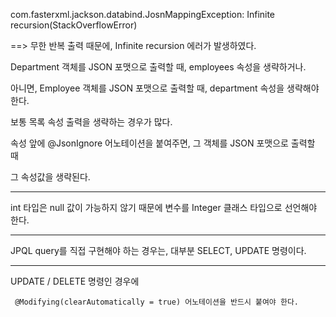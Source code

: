 com.fasterxml.jackson.databind.JosnMappingException: Infinite recursion(StackOverflowError)

==> 무한 반복 출력 때문에, Infinite recursion 에러가 발생하였다.

Department 객체를 JSON 포맷으로 출력할 때, employees 속성을 생략하거나. 

아니면, Employee 객체를 JSON 포맷으로 출력할 때, department 속성을 생략해야 한다.

보통 목록 속성 출력을 생략하는 경우가 많다. 

속성 앞에 @JsonIgnore 어노테이션을 붙여주면, 그 객체를 JSON 포맷으로 출력할 때 

그 속성값을 생략된다. 

--------------------------------------------------

int 타입은 null 값이 가능하지 않기 때문에 변수를 Integer 클래스 타입으로 선언해야 한다.

----------------------------

JPQL query를 직접 구현해야 하는 경우는, 대부분 SELECT, UPDATE 명령이다.

-------------------

  UPDATE / DELETE 명령인 경우에  

     @Modifying(clearAutomatically = true) 어노테이션을 반드시 붙여야 한다. 